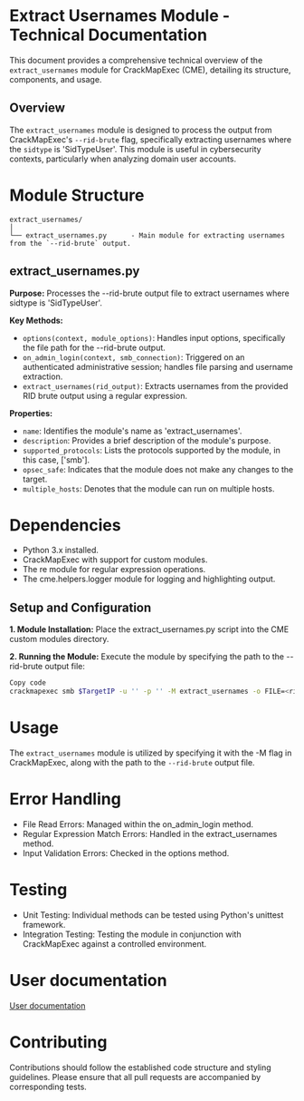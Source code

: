 # Extract Usernames Module - Technical Documentation

This document provides a comprehensive technical overview of the `extract_usernames` module for CrackMapExec (CME), detailing its structure, components, and usage.

## Overview
The `extract_usernames` module is designed to process the output from CrackMapExec's `--rid-brute` flag, specifically extracting usernames where the `sidtype` is 'SidTypeUser'. This module is useful in cybersecurity contexts, particularly when analyzing domain user accounts.

# Module Structure

```plaintext
extract_usernames/
│
└── extract_usernames.py      - Main module for extracting usernames from the `--rid-brute` output.
```

## extract_usernames.py

**Purpose:** Processes the --rid-brute output file to extract usernames where sidtype is 'SidTypeUser'.

**Key Methods:**

- `options(context, module_options)`: Handles input options, specifically the file path for the --rid-brute output.
- `on_admin_login(context, smb_connection)`: Triggered on an authenticated administrative session; handles file parsing and username extraction.
- `extract_usernames(rid_output)`: Extracts usernames from the provided RID brute output using a regular expression.

**Properties:**

- `name`: Identifies the module's name as 'extract_usernames'.
- `description`: Provides a brief description of the module's purpose.
- `supported_protocols`: Lists the protocols supported by the module, in this case, ['smb'].
- `opsec_safe`: Indicates that the module does not make any changes to the target.
- `multiple_hosts`: Denotes that the module can run on multiple hosts.

# Dependencies
- Python 3.x installed.
- CrackMapExec with support for custom modules.
- The re module for regular expression operations.
- The cme.helpers.logger module for logging and highlighting output.

## Setup and Configuration

**1. Module Installation:**
Place the extract_usernames.py script into the CME custom modules directory.

**2. Running the Module:**
Execute the module by specifying the path to the --rid-brute output file:

```bash
Copy code
crackmapexec smb $TargetIP -u '' -p '' -M extract_usernames -o FILE=<rid_brute_output_file>
```

# Usage
The `extract_usernames` module is utilized by specifying it with the -M flag in CrackMapExec, along with the path to the `--rid-brute` output file.

# Error Handling
- File Read Errors: Managed within the on_admin_login method.
- Regular Expression Match Errors: Handled in the extract_usernames method.
- Input Validation Errors: Checked in the options method.

# Testing
- Unit Testing: Individual methods can be tested using Python's unittest framework.
- Integration Testing: Testing the module in conjunction with CrackMapExec against a controlled environment.

# User documentation
[User documentation](Create-UserList-From-ridBrute-README.md)

# Contributing
Contributions should follow the established code structure and styling guidelines. Please ensure that all pull requests are accompanied by corresponding tests.